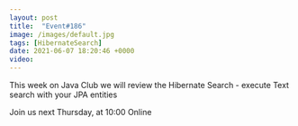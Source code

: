 ```yaml
---
layout: post
title:  "Event#186"
image: /images/default.jpg
tags: [HibernateSearch]
date: 2021-06-07 18:20:46 +0000
video: 
---
```


This week on Java Club we will review the Hibernate Search - execute Text search with your JPA entities

Join us next Thursday, at 10:00 Online
